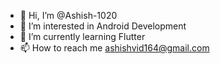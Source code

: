 - 👋 Hi, I’m @Ashish-1020
- 👀 I’m interested in Android Development
- 🌱 I’m currently learning Flutter
- 📫 How to reach me ashishvid164@gmail.com


<!---
Ashish-1020/Ashish-1020 is a ✨ special ✨ repository because its `README.md` (this file) appears on your GitHub profile.
You can click the Preview link to take a look at your changes.
--->
